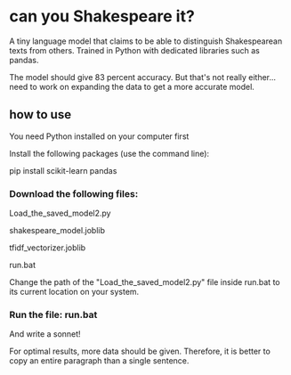  # can you Shakespeare it?
A tiny language model that claims to be able to distinguish Shakespearean texts from others. Trained in Python with dedicated libraries such as pandas.

The model should give 83 percent accuracy. But that's not really either... need to work on expanding the data to get a more accurate model.

## how to use
You need Python installed on your computer first

Install the following packages (use the command line):

pip install scikit-learn pandas


### Download the following files:


Load_the_saved_model2.py

shakespeare_model.joblib

tfidf_vectorizer.joblib

run.bat

Change the path of the "Load_the_saved_model2.py" file inside run.bat to its current location on your system.


### Run the file: run.bat

And write a sonnet!

For optimal results, more data should be given.
Therefore, it is better to copy an entire paragraph than a single sentence.
